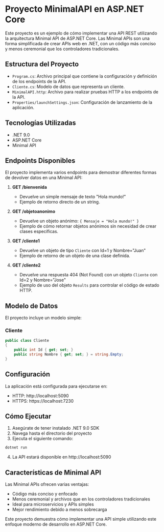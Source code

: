 # Proyecto MinimalAPI en ASP.NET Core

Este proyecto es un ejemplo de cómo implementar una API REST utilizando la arquitectura Minimal API de ASP.NET Core. Las Minimal APIs son una forma simplificada de crear APIs web en .NET, con un código más conciso y menos ceremonial que los controladores tradicionales.

## Estructura del Proyecto

- `Program.cs`: Archivo principal que contiene la configuración y definición de los endpoints de la API.
- `Cliente.cs`: Modelo de datos que representa un cliente.
- `MinimalAPI.http`: Archivo para realizar pruebas HTTP a los endpoints de la API.
- `Properties/launchSettings.json`: Configuración de lanzamiento de la aplicación.

## Tecnologías Utilizadas

- .NET 9.0
- ASP.NET Core
- Minimal API

## Endpoints Disponibles

El proyecto implementa varios endpoints para demostrar diferentes formas de devolver datos en una Minimal API:

1. **GET /bienvenida**
   - Devuelve un simple mensaje de texto "Hola mundo!"
   - Ejemplo de retorno directo de un string.

2. **GET /objetoanonimo**
   - Devuelve un objeto anónimo: `{ Mensaje = "Hola mundo!" }`
   - Ejemplo de cómo retornar objetos anónimos sin necesidad de crear clases específicas.

3. **GET /cliente1**
   - Devuelve un objeto de tipo `Cliente` con Id=1 y Nombre="Juan"
   - Ejemplo de retorno de un objeto de una clase definida.

4. **GET /cliente2**
   - Devuelve una respuesta 404 (Not Found) con un objeto `Cliente` con Id=2 y Nombre="Jose"
   - Ejemplo de uso del objeto `Results` para controlar el código de estado HTTP.

## Modelo de Datos

El proyecto incluye un modelo simple:

### Cliente
```csharp
public class Cliente
{
    public int Id { get; set; }
    public string Nombre { get; set; } = string.Empty;
}
```

## Configuración

La aplicación está configurada para ejecutarse en:
- HTTP: http://localhost:5090
- HTTPS: https://localhost:7230

## Cómo Ejecutar

1. Asegúrate de tener instalado .NET 9.0 SDK
2. Navega hasta el directorio del proyecto
3. Ejecuta el siguiente comando:

```bash
dotnet run
```

4. La API estará disponible en http://localhost:5090

## Características de Minimal API

Las Minimal APIs ofrecen varias ventajas:

- Código más conciso y enfocado
- Menos ceremonial y archivos que en los controladores tradicionales
- Ideal para microservicios y APIs simples
- Mejor rendimiento debido a menos sobrecarga

Este proyecto demuestra cómo implementar una API simple utilizando este enfoque moderno de desarrollo en ASP.NET Core.
